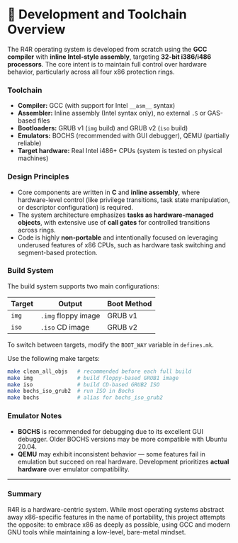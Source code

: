 # 🧰 Development and Toolchain Overview

The R4R operating system is developed from scratch using the **GCC compiler** with **inline Intel-style assembly**, targeting **32-bit i386/i486 processors**. The core intent is to maintain full control over hardware behavior, particularly across all four x86 protection rings.

### Toolchain

- **Compiler:** GCC (with support for Intel `__asm__` syntax)
- **Assembler:** Inline assembly (Intel syntax only), no external `.S` or GAS-based files
- **Bootloaders:** GRUB v1 (`img` build) and GRUB v2 (`iso` build)
- **Emulators:** BOCHS (recommended with GUI debugger), QEMU (partially reliable)
- **Target hardware:** Real Intel i486+ CPUs (system is tested on physical machines)

### Design Principles

- Core components are written in **C** and **inline assembly**, where hardware-level control (like privilege transitions, task state manipulation, or descriptor configuration) is required.
- The system architecture emphasizes **tasks as hardware-managed objects**, with extensive use of **call gates** for controlled transitions across rings.
- Code is highly **non-portable** and intentionally focused on leveraging underused features of x86 CPUs, such as hardware task switching and segment-based protection.

### Build System

The build system supports two main configurations:

| Target | Output | Boot Method |
|--------|--------|-------------|
| `img`  | `.img` floppy image | GRUB v1 |
| `iso`  | `.iso` CD image     | GRUB v2 |

To switch between targets, modify the `BOOT_WAY` variable in `defines.mk`.

Use the following make targets:

```sh
make clean_all_objs   # recommended before each full build
make img              # build floppy-based GRUB1 image
make iso              # build CD-based GRUB2 ISO
make bochs_iso_grub2  # run ISO in Bochs
make bochs            # alias for bochs_iso_grub2
```

### Emulator Notes

- **BOCHS** is recommended for debugging due to its excellent GUI debugger. Older BOCHS versions may be more compatible with Ubuntu 20.04.
- **QEMU** may exhibit inconsistent behavior — some features fail in emulation but succeed on real hardware. Development prioritizes **actual hardware** over emulator compatibility.

---

### Summary

R4R is a hardware-centric system. While most operating systems abstract away x86-specific features in the name of portability, this project attempts the opposite: to embrace x86 as deeply as possible, using GCC and modern GNU tools while maintaining a low-level, bare-metal mindset.